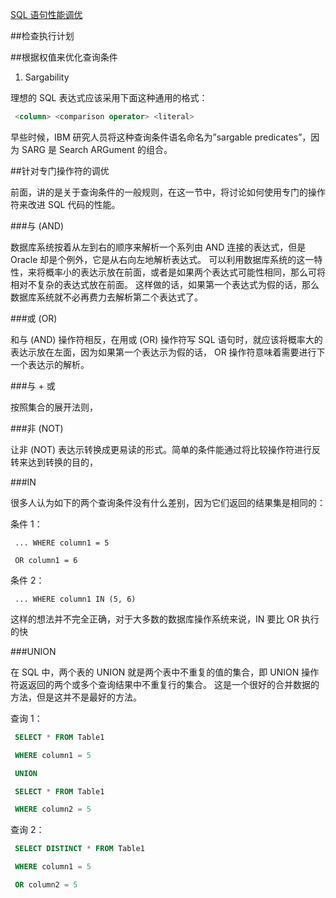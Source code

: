 ﻿[SQL 语句性能调优](http://www.ibm.com/developerworks/cn/data/library/techarticles/dm-1002limh/index.html)

##检查执行计划



##根据权值来优化查询条件

1. Sargability

理想的 SQL 表达式应该采用下面这种通用的格式：

```sql
 <column> <comparison operator> <literal>
```

早些时候，IBM 研究人员将这种查询条件语名命名为”sargable predicates”，因为 SARG 是 Search ARGument 的组合。


##针对专门操作符的调优

前面，讲的是关于查询条件的一般规则，在这一节中，将讨论如何使用专门的操作符来改进 SQL 代码的性能。

###与 (AND) 

数据库系统按着从左到右的顺序来解析一个系列由 AND 连接的表达式，但是 Oracle 却是个例外，它是从右向左地解析表达式。
可以利用数据库系统的这一特性，来将概率小的表达示放在前面，或者是如果两个表达式可能性相同，那么可将相对不复杂的表达式放在前面。
这样做的话，如果第一个表达式为假的话，那么数据库系统就不必再费力去解析第二个表达式了。

###或 (OR)

和与 (AND) 操作符相反，在用或 (OR) 操作符写 SQL 语句时，就应该将概率大的表达示放在左面，因为如果第一个表达示为假的话，
OR 操作符意味着需要进行下一个表达示的解析。

###与 + 或

按照集合的展开法则，


###非 (NOT)

让非 (NOT) 表达示转换成更易读的形式。简单的条件能通过将比较操作符进行反转来达到转换的目的，


###IN

很多人认为如下的两个查询条件没有什么差别，因为它们返回的结果集是相同的：

条件 1：

```
 ... WHERE column1 = 5 

 OR column1 = 6
```

条件 2：

```
 ... WHERE column1 IN (5, 6)
```

这样的想法并不完全正确，对于大多数的数据库操作系统来说，IN 要比 OR 执行的快


###UNION

在 SQL 中，两个表的 UNION 就是两个表中不重复的值的集合，即 UNION 操作符返返回的两个或多个查询结果中不重复行的集合。
这是一个很好的合并数据的方法，但是这并不是最好的方法。


查询 1：

```sql
 SELECT * FROM Table1 

 WHERE column1 = 5 

 UNION 

 SELECT * FROM Table1 

 WHERE column2 = 5
```

查询 2：

```sql
 SELECT DISTINCT * FROM Table1 

 WHERE column1 = 5 

 OR column2 = 5
```


